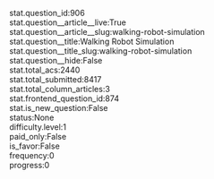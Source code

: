 stat.question_id:906  
stat.question__article__live:True  
stat.question__article__slug:walking-robot-simulation  
stat.question__title:Walking Robot Simulation  
stat.question__title_slug:walking-robot-simulation  
stat.question__hide:False  
stat.total_acs:2440  
stat.total_submitted:8417  
stat.total_column_articles:3  
stat.frontend_question_id:874  
stat.is_new_question:False  
status:None  
difficulty.level:1  
paid_only:False  
is_favor:False  
frequency:0  
progress:0  
